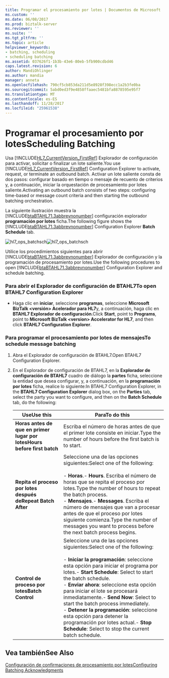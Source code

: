 ```yaml
---
title: Programar el procesamiento por lotes | Documentos de Microsoft
ms.custom: ''
ms.date: 06/08/2017
ms.prod: biztalk-server
ms.reviewer: ''
ms.suite: ''
ms.tgt_pltfrm: ''
ms.topic: article
helpviewer_keywords:
- batching, scheduling
- scheduling batching
ms.assetid: 037626f1-1b3b-43e6-80eb-5fb900cdbd46
caps.latest.revision: 6
author: MandiOhlinger
ms.author: mandia
manager: anneta
ms.openlocfilehash: 790cf5cb853da211d5e8928f398ecc1a2b3fe0ba
ms.sourcegitcommit: 5abd0ed3f9e4858ffaaec5481bfa8878595e95f7
ms.translationtype: MT
ms.contentlocale: es-ES
ms.lasthandoff: 11/28/2017
ms.locfileid: "25961538"
---
```

# <a name="scheduling-batching"></a><span data-ttu-id="1243f-102">Programar el procesamiento por lotes</span><span class="sxs-lookup"><span data-stu-id="1243f-102">Scheduling Batching</span></span>
<span data-ttu-id="1243f-103">Usa [!INCLUDE[HL7_CurrentVersion_FirstRef](../../includes/hl7-currentversion-firstref-md.md)] Explorador de configuración para activar, solicitar o finalizar un lote saliente.</span><span class="sxs-lookup"><span data-stu-id="1243f-103">You use [!INCLUDE[HL7_CurrentVersion_FirstRef](../../includes/hl7-currentversion-firstref-md.md)] Configuration Explorer to activate, request, or terminate an outbound batch.</span></span> <span data-ttu-id="1243f-104">Activar un lote saliente consta de dos pasos: configurar basado en tiempo o mensaje de recuento de criterios y, a continuación, iniciar la orquestación de procesamiento por lotes saliente.</span><span class="sxs-lookup"><span data-stu-id="1243f-104">Activating an outbound batch consists of two steps: configuring time-based or message count criteria and then starting the outbound batching orchestration.</span></span>  
  
 <span data-ttu-id="1243f-105">La siguiente ilustración muestra la [!INCLUDE[btaBTAHL71.3abbrevnonumber](../../includes/btabtahl71-3abbrevnonumber-md.md)] configuración explorador **programación por lotes** ficha.</span><span class="sxs-lookup"><span data-stu-id="1243f-105">The following figure shows the [!INCLUDE[btaBTAHL71.3abbrevnonumber](../../includes/btabtahl71-3abbrevnonumber-md.md)] Configuration Explorer **Batch Schedule** tab.</span></span>  
  
 <span data-ttu-id="1243f-106">![](../../adapters-and-accelerators/accelerator-hl7/media/hl7-ops-batchsch.gif "hl7_ops_batchsch")</span><span class="sxs-lookup"><span data-stu-id="1243f-106">![](../../adapters-and-accelerators/accelerator-hl7/media/hl7-ops-batchsch.gif "hl7_ops_batchsch")</span></span>  
  
 <span data-ttu-id="1243f-107">Utilice los procedimientos siguientes para abrir [!INCLUDE[btaBTAHL71.3abbrevnonumber](../../includes/btabtahl71-3abbrevnonumber-md.md)] Explorador de configuración y la programación de procesamiento por lotes.</span><span class="sxs-lookup"><span data-stu-id="1243f-107">Use the following procedures to open [!INCLUDE[btaBTAHL71.3abbrevnonumber](../../includes/btabtahl71-3abbrevnonumber-md.md)] Configuration Explorer and schedule batching.</span></span>  
  
### <a name="to-open-btahl7-configuration-explorer"></a><span data-ttu-id="1243f-108">Para abrir el Explorador de configuración de BTAHL7</span><span class="sxs-lookup"><span data-stu-id="1243f-108">To open BTAHL7 Configuration Explorer</span></span>  
  
-   <span data-ttu-id="1243f-109">Haga clic en **iniciar**, seleccione **programas**, seleccione **Microsoft BizTalk \<versión\> Acelerador para HL7**y, a continuación, haga clic en  **BTAHL7 Explorador de configuración**.</span><span class="sxs-lookup"><span data-stu-id="1243f-109">Click **Start**, point to **Programs**, point to **Microsoft BizTalk \<version\> Accelerator for HL7**, and then click **BTAHL7 Configuration Explorer**.</span></span>  
  
### <a name="to-schedule-message-batching"></a><span data-ttu-id="1243f-110">Para programar el procesamiento por lotes de mensajes</span><span class="sxs-lookup"><span data-stu-id="1243f-110">To schedule message batching</span></span>  
  
1.  <span data-ttu-id="1243f-111">Abra el Explorador de configuración de BTAHL7.</span><span class="sxs-lookup"><span data-stu-id="1243f-111">Open BTAHL7 Configuration Explorer.</span></span>  
  
2.  <span data-ttu-id="1243f-112">En el Explorador de configuración de BTAHL7, en la **Explorador de configuración de BTAHL7** cuadro de diálogo la **partes** ficha, seleccione la entidad que desea configurar, y, a continuación, en la **programación por lotes** ficha, realice lo siguiente:</span><span class="sxs-lookup"><span data-stu-id="1243f-112">In BTAHL7 Configuration Explorer, in the **BTAHL7 Configuration Explorer** dialog box, on the **Parties** tab, select the party you want to configure, and then on the **Batch Schedule** tab, do the following:</span></span>  
  
    |<span data-ttu-id="1243f-113">Use</span><span class="sxs-lookup"><span data-stu-id="1243f-113">Use this</span></span>|<span data-ttu-id="1243f-114">Para</span><span class="sxs-lookup"><span data-stu-id="1243f-114">To do this</span></span>|  
    |--------------|----------------|  
    |<span data-ttu-id="1243f-115">**Horas antes de que en primer lugar por lotes**</span><span class="sxs-lookup"><span data-stu-id="1243f-115">**Hours before first batch**</span></span>|<span data-ttu-id="1243f-116">Escriba el número de horas antes de que el primer lote consiste en iniciar.</span><span class="sxs-lookup"><span data-stu-id="1243f-116">Type the number of hours before the first batch is to start.</span></span>|  
    |<span data-ttu-id="1243f-117">**Repita el proceso por lotes después de**</span><span class="sxs-lookup"><span data-stu-id="1243f-117">**Repeat Batch After**</span></span>|<span data-ttu-id="1243f-118">Seleccione una de las opciones siguientes:</span><span class="sxs-lookup"><span data-stu-id="1243f-118">Select one of the following:</span></span><br /><br /> <span data-ttu-id="1243f-119">-   **Horas**.</span><span class="sxs-lookup"><span data-stu-id="1243f-119">-   **Hours**.</span></span> <span data-ttu-id="1243f-120">Escriba el número de horas que se repita el proceso por lotes.</span><span class="sxs-lookup"><span data-stu-id="1243f-120">Type the number of hours to repeat the batch process.</span></span><br /><span data-ttu-id="1243f-121">-   **Mensajes**.</span><span class="sxs-lookup"><span data-stu-id="1243f-121">-   **Messages**.</span></span> <span data-ttu-id="1243f-122">Escriba el número de mensajes que van a procesar antes de que el proceso por lotes siguiente comienza.</span><span class="sxs-lookup"><span data-stu-id="1243f-122">Type the number of messages you want to process before the next batch process begins.</span></span>|  
    |<span data-ttu-id="1243f-123">**Control de proceso por lotes**</span><span class="sxs-lookup"><span data-stu-id="1243f-123">**Batch Control**</span></span>|<span data-ttu-id="1243f-124">Seleccione una de las opciones siguientes:</span><span class="sxs-lookup"><span data-stu-id="1243f-124">Select one of the following:</span></span><br /><br /> <span data-ttu-id="1243f-125">-   **Iniciar la programación**: seleccione esta opción para iniciar el programa por lotes.</span><span class="sxs-lookup"><span data-stu-id="1243f-125">-   **Start Schedule**: Select to start the batch schedule.</span></span><br /><span data-ttu-id="1243f-126">-   **Enviar ahora**: seleccione esta opción para iniciar el lote se procesará inmediatamente.</span><span class="sxs-lookup"><span data-stu-id="1243f-126">-   **Send Now**: Select to start the batch process immediately.</span></span><br /><span data-ttu-id="1243f-127">-   **Detener la programación**: seleccione esta opción para detener la programación por lotes actual.</span><span class="sxs-lookup"><span data-stu-id="1243f-127">-   **Stop Schedule**: Select to stop the current batch schedule.</span></span>|  
  
## <a name="see-also"></a><span data-ttu-id="1243f-128">Vea también</span><span class="sxs-lookup"><span data-stu-id="1243f-128">See Also</span></span>  
 [<span data-ttu-id="1243f-129">Configuración de confirmaciones de procesamiento por lotes</span><span class="sxs-lookup"><span data-stu-id="1243f-129">Configuring Batching Acknowledgments</span></span>](../../adapters-and-accelerators/accelerator-hl7/configuring-batching-acknowledgments.md)